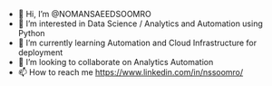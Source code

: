 - 👋 Hi, I’m @NOMANSAEEDSOOMRO
- 👀 I’m interested in Data Science / Analytics and Automation using Python
- 🌱 I’m currently learning Automation and Cloud Infrastructure for deployment
- 💞️ I’m looking to collaborate on Analytics Automation
- 📫 How to reach me https://www.linkedin.com/in/nssoomro/

<!---
NOMANSAEEDSOOMRO/NOMANSAEEDSOOMRO is a ✨ special ✨ repository because its `README.md` (this file) appears on your GitHub profile.
You can click the Preview link to take a look at your changes.
--->
